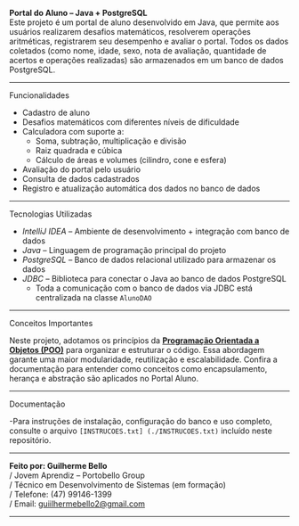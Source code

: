 **Portal do Aluno – Java + PostgreSQL**  
Este projeto é um portal de aluno desenvolvido em Java, que permite aos usuários realizarem desafios matemáticos, resolverem operações aritméticas, registrarem seu desempenho e avaliar o portal. Todos os dados coletados (como nome, idade, sexo, nota de avaliação, quantidade de acertos e operações realizadas) são armazenados em um banco de dados PostgreSQL.

---
Funcionalidades
- Cadastro de aluno  
- Desafios matemáticos com diferentes níveis de dificuldade  
- Calculadora com suporte a:
  - Soma, subtração, multiplicação e divisão  
  - Raiz quadrada e cúbica  
  - Cálculo de áreas e volumes (cilindro, cone e esfera)  
- Avaliação do portal pelo usuário  
- Consulta de dados cadastrados  
- Registro e atualização automática dos dados no banco de dados  
---
Tecnologias Utilizadas
- *IntelliJ IDEA* – Ambiente de desenvolvimento + integração com banco de dados  
- *Java* – Linguagem de programação principal do projeto  
- *PostgreSQL* – Banco de dados relacional utilizado para armazenar os dados  
- *JDBC* – Biblioteca para conectar o Java ao banco de dados PostgreSQL  
  - Toda a comunicação com o banco de dados via JDBC está centralizada na classe `AlunoDAO`
---
Conceitos Importantes

Neste projeto, adotamos os princípios da **[Programação Orientada a Objetos (POO)](./POO-no-Projeto.md)** para organizar e estruturar o código. Essa abordagem garante uma maior modularidade, reutilização e escalabilidade. Confira a documentação para entender como conceitos como encapsulamento, herança e abstração são aplicados no Portal Aluno.

---
Documentação

-Para instruções de instalação, configuração do banco e uso completo, consulte o arquivo `[INSTRUCOES.txt] (./INSTRUCOES.txt)` incluído neste repositório.

---

**Feito por: Guilherme Bello**  
/ Jovem Aprendiz – Portobello Group  
/ Técnico em Desenvolvimento de Sistemas (em formação)  
/ Telefone: (47) 99146-1399  
/ Email: guiilhermebello2@gmail.com  

---
